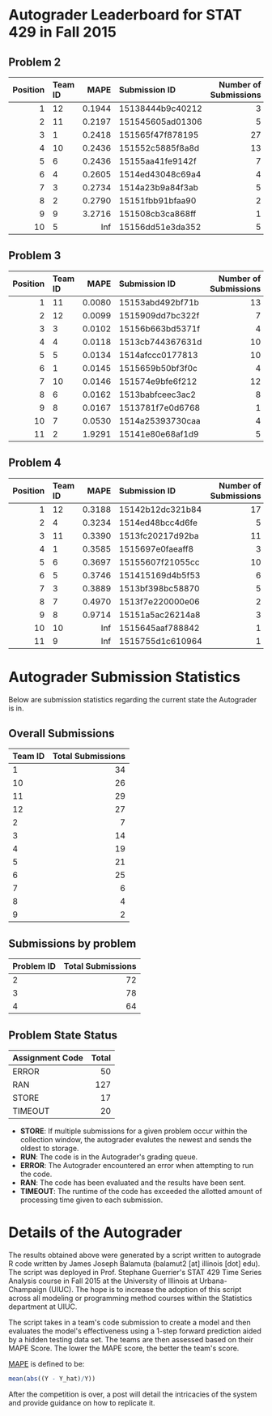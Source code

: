 Autograder Leaderboard for STAT 429 in Fall 2015
================================================

Problem 2
---------

|  Position| Team ID |    MAPE| Submission ID    |  Number of Submissions|
|---------:|:--------|-------:|:-----------------|----------------------:|
|         1| 12      |  0.1944| 15138444b9c40212 |                      3|
|         2| 11      |  0.2197| 151545605ad01306 |                      5|
|         3| 1       |  0.2418| 151565f47f878195 |                     27|
|         4| 10      |  0.2436| 151552c5885f8a8d |                     13|
|         5| 6       |  0.2436| 15155aa41fe9142f |                      7|
|         6| 4       |  0.2605| 1514ed43048c69a4 |                      4|
|         7| 3       |  0.2734| 1514a23b9a84f3ab |                      5|
|         8| 2       |  0.2790| 15151fbb91bfaa90 |                      2|
|         9| 9       |  3.2716| 151508cb3ca868ff |                      1|
|        10| 5       |     Inf| 15156dd51e3da352 |                      5|

Problem 3
---------

|  Position| Team ID |    MAPE| Submission ID    |  Number of Submissions|
|---------:|:--------|-------:|:-----------------|----------------------:|
|         1| 11      |  0.0080| 15153abd492bf71b |                     13|
|         2| 12      |  0.0099| 1515909dd7bc322f |                      7|
|         3| 3       |  0.0102| 15156b663bd5371f |                      4|
|         4| 4       |  0.0118| 1513cb744367631d |                     10|
|         5| 5       |  0.0134| 1514afccc0177813 |                     10|
|         6| 1       |  0.0145| 1515659b50bf3f0c |                      4|
|         7| 10      |  0.0146| 151574e9bfe6f212 |                     12|
|         8| 6       |  0.0162| 1513babfceec3ac2 |                      8|
|         9| 8       |  0.0167| 1513781f7e0d6768 |                      1|
|        10| 7       |  0.0530| 1514a25393730caa |                      4|
|        11| 2       |  1.9291| 15141e80e68af1d9 |                      5|

Problem 4
---------

|  Position| Team ID |    MAPE| Submission ID    |  Number of Submissions|
|---------:|:--------|-------:|:-----------------|----------------------:|
|         1| 12      |  0.3188| 15142b12dc321b84 |                     17|
|         2| 4       |  0.3234| 1514ed48bcc4d6fe |                      5|
|         3| 11      |  0.3390| 1513fc20217d92ba |                     11|
|         4| 1       |  0.3585| 1515697e0faeaff8 |                      3|
|         5| 6       |  0.3697| 15155607f21055cc |                     10|
|         6| 5       |  0.3746| 151415169d4b5f53 |                      6|
|         7| 3       |  0.3889| 1513bf398bc58870 |                      5|
|         8| 7       |  0.4970| 1513f7e220000e06 |                      2|
|         9| 8       |  0.9714| 15151a5ac26214a8 |                      3|
|        10| 10      |     Inf| 1515645aaf788842 |                      1|
|        11| 9       |     Inf| 1515755d1c610964 |                      1|

Autograder Submission Statistics
================================

Below are submission statistics regarding the current state the Autograder is in.

Overall Submissions
-------------------

| Team ID |  Total Submissions|
|:--------|------------------:|
| 1       |                 34|
| 10      |                 26|
| 11      |                 29|
| 12      |                 27|
| 2       |                  7|
| 3       |                 14|
| 4       |                 19|
| 5       |                 21|
| 6       |                 25|
| 7       |                  6|
| 8       |                  4|
| 9       |                  2|

Submissions by problem
----------------------

| Problem ID |  Total Submissions|
|:-----------|------------------:|
| 2          |                 72|
| 3          |                 78|
| 4          |                 64|

Problem State Status
--------------------

| Assignment Code |  Total|
|:----------------|------:|
| ERROR           |     50|
| RAN             |    127|
| STORE           |     17|
| TIMEOUT         |     20|

-   **STORE**: If multiple submissions for a given problem occur within the collection window, the autograder evalutes the newest and sends the oldest to storage.
-   **RUN**: The code is in the Autograder's grading queue.
-   **ERROR**: The Autograder encountered an error when attempting to run the code.
-   **RAN**: The code has been evaluated and the results have been sent.
-   **TIMEOUT**: The runtime of the code has exceeded the allotted amount of processing time given to each submission.

Details of the Autograder
=========================

The results obtained above were generated by a script written to autograde R code written by James Joseph Balamuta (balamut2 [at] illinois [dot] edu). The script was deployed in Prof. Stephane Guerrier's STAT 429 Time Series Analysis course in Fall 2015 at the University of Illinois at Urbana-Champaign (UIUC). The hope is to increase the adoption of this script across all modeling or programming method courses within the Statistics department at UIUC.

The script takes in a team's code submission to create a model and then evaluates the model's effectiveness using a 1-step forward prediction aided by a hidden testing data set. The teams are then assessed based on their MAPE Score. The lower the MAPE score, the better the team's score.

[MAPE](https://en.wikipedia.org/wiki/Mean_absolute_percentage_error) is defined to be:

``` r
mean(abs((Y - Y_hat)/Y))
```

After the competition is over, a post will detail the intricacies of the system and provide guidance on how to replicate it.
